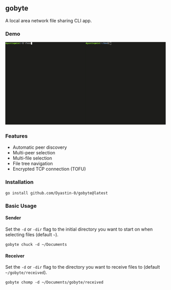 ## gobyte

A local area network file sharing CLI app. 

### Demo

![Demo](demo/demo.gif)

### Features

- Automatic peer discovery
- Multi-peer selection
- Multi-file selection
- File tree navigation
- Encrypted TCP connection (TOFU)

### Installation

```
go install github.com/Dyastin-0/gobyte@latest
```

### Basic Usage

#### Sender

Set the `-d` or `-dir` flag to the initial directory you want to start on when selecting files (default `~`).

```
gobyte chuck -d ~/Documents
```

#### Receiver

Set the `-d` or `-dir` flag to the directory you want to receive files to (default `~/gobyte/received`).

```
gobyte chomp -d ~/Documents/gobyte/received
```
